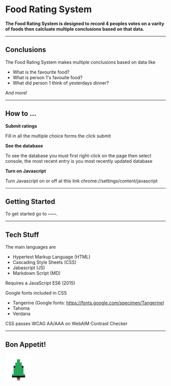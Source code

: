# Food Rating System

**The Food Rating System is designed to record 4 peoples votes on a varity of foods then calcluate multiple conclusions based on that data.**
________________________________________________________________________________________________________________________________________
## Conclusions
The Food Rating System makes multiple conclusions based on data like
- What is the favourite food?
- What is person 1's favouite food?
- What did person 1 think of yesterdays dinner?

And more!
________________________________________________________________________________________________________________________________________
## How to ...
**Submit ratings**

Fill in all the multiple choice forms the click submit

**See the database**

To see the database you must first right-click on the page then select console, the most recent entry is you most recently updated database

**Turn on Javascript**

Turn Javascript on or off at this link chrome://settings/content/javascript 
________________________________________________________________________________________________________________________________________
## Getting Started

To get started go to **----**.
________________________________________________________________________________________________________________________________________
## Tech Stuff
The main languages are
- Hypertext Markup Language (HTML)
- Cascading Style Sheets (CSS)
- Jabascript (JS)
- Markdown Script (MD)

Requires a JavaScript ES6 (2015)

Google fonts included in CSS
- Tangerine (Google fonts: https://fonts.google.com/specimen/Tangerine)
- Tahoma
- Verdana

CSS passes WCAG AA/AAA on WebAIM Contrast Checker

________________________________________________________________________________________________________________________________________
## Bon Appetit!
<img src="deadcandlegameslogo.svg" alt="deadcandlegames' logo" title="DeadCandleGames' Logo">
